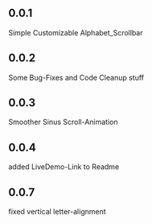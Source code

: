 ## 0.0.1

Simple Customizable Alphabet_Scrollbar

## 0.0.2
Some Bug-Fixes and Code Cleanup stuff

## 0.0.3
Smoother Sinus Scroll-Animation

## 0.0.4
added LiveDemo-Link to Readme

## 0.0.7
fixed vertical letter-alignment
